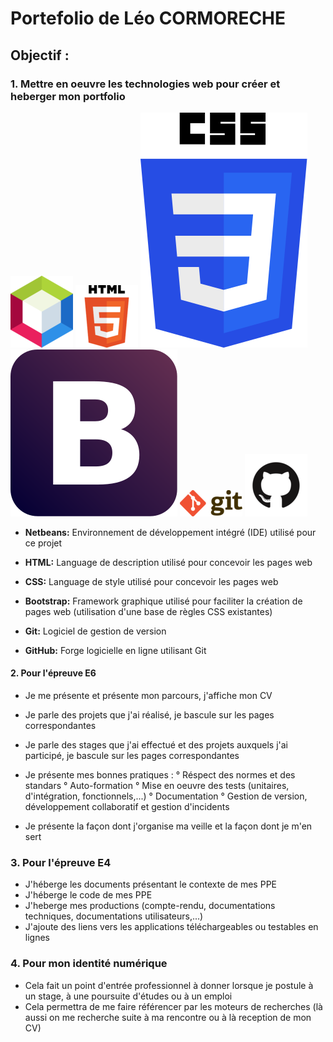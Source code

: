 # **Portefolio de Léo CORMORECHE**
## **Objectif :**
### 1. Mettre en oeuvre les technologies web pour créer et heberger mon portfolio
![NetBeans](1200px-Apache_NetBeans_Logo.png)
![HTML5](images.png)
![CSS3](CSS3_logo_and_wordmark.svg)
![Bootstreap](Boostrap_logo.svg)
![Git](512px-Git-logo.svg.png)
![GitHub](GitHub-Mark.png)


   - **Netbeans:** Environnement de développement intégré (IDE) utilisé pour ce projet
  
   - **HTML:** Language de description utilisé pour concevoir les pages web
    
   - **CSS:** Language de style utilisé pour concevoir les pages web
    
   - **Bootstrap:** Framework graphique utilisé pour faciliter la création de pages web (utilisation d'une base de règles CSS existantes)
    
   - **Git:** Logiciel de gestion de version
  
   - **GitHub:** Forge logicielle en ligne utilisant Git
  
  
#### 2. Pour l'épreuve E6
 - Je me présente et présente mon parcours, j'affiche mon CV
 
 - Je parle des projets que j'ai réalisé, je bascule sur les pages correspondantes
 
 - Je parle des stages que j'ai effectué et des projets auxquels j'ai participé, je bascule sur les pages correspondantes
 
 - Je présente mes bonnes pratiques :
        ° Réspect des normes et des standars
        ° Auto-formation
        ° Mise en oeuvre des tests (unitaires, d'intégration, fonctionnels,...)
        ° Documentation
        ° Gestion de version, développement collaboratif et gestion d'incidents
- Je présente la façon dont j'organise ma veille et la façon dont je m'en sert

### 3. Pour l'épreuve E4
- J'héberge les documents présentant le contexte de mes PPE
- J'héberge le code de mes PPE
- J'heberge mes productions (compte-rendu, documentations techniques, documentations utilisateurs,...)
- J'ajoute des liens vers les applications téléchargeables ou testables en lignes
### 4. Pour mon identité numérique
- Cela fait un point d'entrée professionnel à donner lorsque je postule à un stage, à une poursuite d'études ou à un emploi
- Cela permettra de me faire référencer par les moteurs de recherches (là aussi on me recherche suite à ma rencontre ou à là reception de mon CV)
